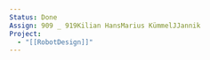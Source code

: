 ```yaml
---
Status: Done
Assign: 909 _ 919Kilian HansMarius KümmelJJannik
Project:
  - "[[RobotDesign]]"
---
```

